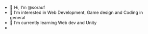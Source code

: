 - 👋 Hi, I’m @sorauf
- 👀 I’m interested in Web Development, Game design and Coding in general
- 🌱 I’m currently learning Web dev and Unity
-

<!---
sorauf/sorauf is a ✨ special ✨ repository because its `README.md` (this file) appears on your GitHub profile.
You can click the Preview link to take a look at your changes.
--->
